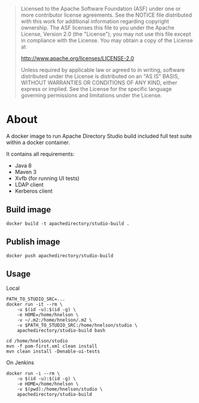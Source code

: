 > Licensed to the Apache Software Foundation (ASF) under one
> or more contributor license agreements.  See the NOTICE file
> distributed with this work for additional information
> regarding copyright ownership.  The ASF licenses this file
> to you under the Apache License, Version 2.0 (the
> "License"); you may not use this file except in compliance
> with the License.  You may obtain a copy of the License at
>
>    http://www.apache.org/licenses/LICENSE-2.0
>
> Unless required by applicable law or agreed to in writing,
> software distributed under the License is distributed on an
> "AS IS" BASIS, WITHOUT WARRANTIES OR CONDITIONS OF ANY
> KIND, either express or implied.  See the License for the
> specific language governing permissions and limitations
> under the License.


# About

A docker image to run Apache Directory Studio build included full test suite within a docker container.

It contains all requirements:
* Java 8
* Maven 3
* Xvfb (for running UI tests)
* LDAP client
* Kerberos client


## Build image

    docker build -t apachedirectory/studio-build .


## Publish image

    docker push apachedirectory/studio-build


## Usage

Local

    PATH_TO_STUDIO_SRC=...
    docker run -it --rm \
        -u $(id -u):$(id -g) \
        -e HOME=/home/hnelson \
        -v ~/.m2:/home/hnelson/.m2 \
        -v $PATH_TO_STUDIO_SRC:/home/hnelson/studio \
        apachedirectory/studio-build bash

    cd /home/hnelson/studio
    mvn -f pom-first.xml clean install
    mvn clean install -Denable-ui-tests


On Jenkins

    docker run -i --rm \
        -u $(id -u):$(id -g) \
        -e HOME=/home/hnelson \
        -v $(pwd):/home/hnelson/studio \
        apachedirectory/studio-build


